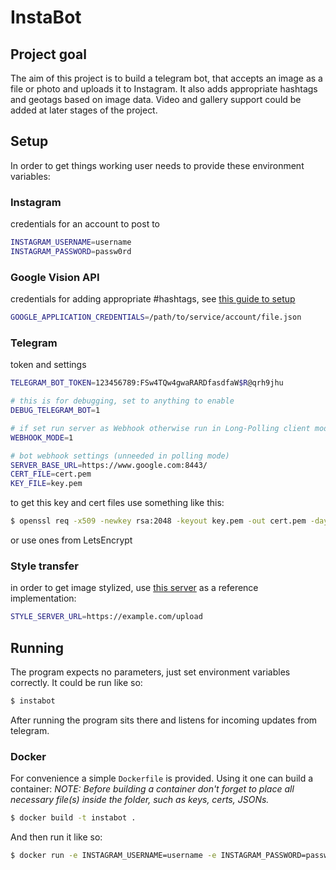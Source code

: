 # InstaBot
## Project goal
The aim of this project is to build a telegram bot, that accepts an image as a file or photo and uploads it to
Instagram. It also adds appropriate hashtags and geotags based on image data. Video and gallery support could be added at
later stages of the project.

## Setup
In order to get things working user needs to provide these environment variables:

### Instagram 
credentials for an account to post to
````bash
INSTAGRAM_USERNAME=username
INSTAGRAM_PASSWORD=passw0rd
````

### Google Vision API 
credentials for adding appropriate #hashtags,
see [this guide to setup](https://cloud.google.com/docs/authentication/getting-started)
````bash
GOOGLE_APPLICATION_CREDENTIALS=/path/to/service/account/file.json
````

### Telegram 
token and settings
````bash
TELEGRAM_BOT_TOKEN=123456789:FSw4TQw4gwaRARDfasdfaW$R@qrh9jhu

# this is for debugging, set to anything to enable
DEBUG_TELEGRAM_BOT=1

# if set run server as Webhook otherwise run in Long-Polling client mode
WEBHOOK_MODE=1

# bot webhook settings (unneeded in polling mode)
SERVER_BASE_URL=https://www.google.com:8443/
CERT_FILE=cert.pem
KEY_FILE=key.pem
````
to get this key and cert files use something like this:
````bash
$ openssl req -x509 -newkey rsa:2048 -keyout key.pem -out cert.pem -days 3560 -subj "//O=Org\CN=Test" -nodes
````
 or use ones from LetsEncrypt

### Style transfer
in order to get image stylized, use [this server](https://github.com/nuxdie/fast-style-transfer)
 as a reference implementation:
````bash
STYLE_SERVER_URL=https://example.com/upload
````

## Running
The program expects no parameters, just set environment variables correctly. It could be run like so:
````bash
$ instabot
````
After running the program sits there and listens for incoming updates from telegram.

### Docker
For convenience a simple `Dockerfile` is provided. Using it one can build a container:
_NOTE: Before building a container don't forget to place all necessary file(s) inside the folder,
such as keys, certs, JSONs._
````bash
$ docker build -t instabot .
````
And then run it like so:
````bash
$ docker run -e INSTAGRAM_USERNAME=username -e INSTAGRAM_PASSWORD=passw0rd -e TELEGRAM_BOT_TOKEN=123456789:FSw4TQw4gwaRARDfasdfaW$R@qrh9jhu -e GOOGLE_APPLICATION_CREDENTIALS=/path/to/service/account/file.json instabot
````